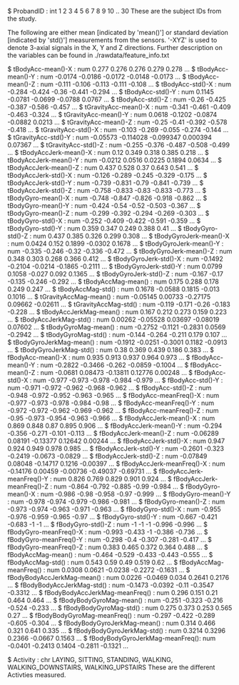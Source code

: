  $ ProbandID                      : int  1 2 3 4 5 6 7 8 9 10 .. 30
These are the subject IDs from the study. 

The following are either mean [indicated by 'mean()'] or standard deviation [indicated by 'std()'] measurements from the sensors. '-XYZ' is used to denote 3-axial signals in the X, Y and Z directions. Further description on the variables can be found in ./rawdata/feature_info.txt

 $ tBodyAcc-mean()-X              : num  0.277 0.276 0.276 0.279 0.278 ...
 $ tBodyAcc-mean()-Y              : num  -0.0174 -0.0186 -0.0172 -0.0148 -0.0173 ...
 $ tBodyAcc-mean()-Z              : num  -0.111 -0.106 -0.113 -0.111 -0.108 ...
 $ tBodyAcc-std()-X               : num  -0.284 -0.424 -0.36 -0.441 -0.294 ...
 $ tBodyAcc-std()-Y               : num  0.1145 -0.0781 -0.0699 -0.0788 0.0767 ...
 $ tBodyAcc-std()-Z               : num  -0.26 -0.425 -0.387 -0.586 -0.457 ...
 $ tGravityAcc-mean()-X           : num  -0.341 -0.461 -0.409 -0.463 -0.324 ...
 $ tGravityAcc-mean()-Y           : num  0.0618 -0.1202 -0.0874 -0.0882 0.0213 ...
 $ tGravityAcc-mean()-Z           : num  -0.25 -0.41 -0.392 -0.578 -0.418 ...
 $ tGravityAcc-std()-X            : num  -0.103 -0.269 -0.055 -0.274 -0.144 ...
 $ tGravityAcc-std()-Y            : num  -0.05573 -0.114028 -0.099347 0.000394 0.07367 ...
 $ tGravityAcc-std()-Z            : num  -0.255 -0.376 -0.487 -0.508 -0.499 ...
 $ tBodyAccJerk-mean()-X          : num  0.12 0.349 0.318 0.385 0.218 ...
 $ tBodyAccJerk-mean()-Y          : num  -0.0212 0.0516 0.0225 0.1894 0.0634 ...
 $ tBodyAccJerk-mean()-Z          : num  0.437 0.528 0.37 0.643 0.541 ...
 $ tBodyAccJerk-std()-X           : num  -0.126 -0.289 -0.245 -0.329 -0.175 ...
 $ tBodyAccJerk-std()-Y           : num  -0.739 -0.831 -0.79 -0.841 -0.739 ...
 $ tBodyAccJerk-std()-Z           : num  -0.758 -0.833 -0.83 -0.833 -0.773 ...
 $ tBodyGyro-mean()-X             : num  -0.748 -0.847 -0.826 -0.918 -0.862 ...
 $ tBodyGyro-mean()-Y             : num  -0.424 -0.54 -0.52 -0.503 -0.367 ...
 $ tBodyGyro-mean()-Z             : num  -0.299 -0.392 -0.294 -0.269 -0.303 ...
 $ tBodyGyro-std()-X              : num  -0.252 -0.409 -0.422 -0.591 -0.359 ...
 $ tBodyGyro-std()-Y              : num  0.359 0.347 0.249 0.388 0.41 ...
 $ tBodyGyro-std()-Z              : num  0.437 0.385 0.326 0.299 0.308 ...
 $ tBodyGyroJerk-mean()-X         : num  0.0424 0.152 0.1899 -0.0302 0.1678 ...
 $ tBodyGyroJerk-mean()-Y         : num  -0.335 -0.246 -0.32 -0.336 -0.472 ...
 $ tBodyGyroJerk-mean()-Z         : num  0.348 0.303 0.268 0.366 0.412 ...
 $ tBodyGyroJerk-std()-X          : num  -0.1492 -0.2104 -0.0214 -0.1865 -0.2111 ...
 $ tBodyGyroJerk-std()-Y          : num  0.0799 0.1058 -0.027 0.092 0.1365 ...
 $ tBodyGyroJerk-std()-Z          : num  -0.167 -0.17 -0.135 -0.246 -0.292 ...
 $ tBodyAccMag-mean()             : num  0.175 0.288 0.178 0.249 0.247 ...
 $ tBodyAccMag-std()              : num  0.1678 -0.0588 0.1815 -0.013 0.1016 ...
 $ tGravityAccMag-mean()          : num  -0.05145 0.00733 -0.27175 0.09662 -0.02611 ...
 $ tGravityAccMag-std()           : num  -0.119 -0.171 -0.26 -0.183 -0.228 ...
 $ tBodyAccJerkMag-mean()         : num  0.167 0.212 0.273 0.159 0.223 ...
 $ tBodyAccJerkMag-std()          : num  0.00262 -0.05528 0.03697 -0.08019 0.07602 ...
 $ tBodyGyroMag-mean()            : num  -0.2752 -0.1121 -0.2831 0.0569 -0.2942 ...
 $ tBodyGyroMag-std()             : num  -0.144 -0.264 -0.211 0.179 0.107 ...
 $ tBodyGyroJerkMag-mean()        : num  -0.1912 -0.0251 -0.3001 0.1182 -0.0913 ...
 $ tBodyGyroJerkMag-std()         : num  0.38 0.369 0.439 0.186 0.383 ...
 $ fBodyAcc-mean()-X              : num  0.935 0.913 0.937 0.964 0.973 ...
 $ fBodyAcc-mean()-Y              : num  -0.2822 -0.3466 -0.262 -0.0859 -0.1004 ...
 $ fBodyAcc-mean()-Z              : num  -0.0681 0.08473 -0.13811 0.12776 0.00248 ...
 $ fBodyAcc-std()-X               : num  -0.977 -0.973 -0.978 -0.984 -0.979 ...
 $ fBodyAcc-std()-Y               : num  -0.971 -0.972 -0.962 -0.968 -0.962 ...
 $ fBodyAcc-std()-Z               : num  -0.948 -0.972 -0.952 -0.963 -0.965 ...
 $ fBodyAcc-meanFreq()-X          : num  -0.977 -0.973 -0.978 -0.984 -0.98 ...
 $ fBodyAcc-meanFreq()-Y          : num  -0.972 -0.972 -0.962 -0.969 -0.962 ...
 $ fBodyAcc-meanFreq()-Z          : num  -0.95 -0.973 -0.954 -0.963 -0.966 ...
 $ fBodyAccJerk-mean()-X          : num  0.869 0.848 0.87 0.895 0.906 ...
 $ fBodyAccJerk-mean()-Y          : num  -0.294 -0.356 -0.271 -0.101 -0.113 ...
 $ fBodyAccJerk-mean()-Z          : num  -0.06289 0.08191 -0.13377 0.12642 0.00244 ...
 $ fBodyAccJerk-std()-X           : num  0.947 0.924 0.949 0.978 0.985 ...
 $ fBodyAccJerk-std()-Y           : num  -0.2601 -0.323 -0.2419 -0.0673 -0.0829 ...
 $ fBodyAccJerk-std()-Z           : num  -0.07849 0.08048 -0.14717 0.1216 -0.00397 ...
 $ fBodyAccJerk-meanFreq()-X      : num  -0.14176 0.00459 -0.00736 -0.49037 -0.69731 ...
 $ fBodyAccJerk-meanFreq()-Y      : num  0.826 0.769 0.829 0.901 0.924 ...
 $ fBodyAccJerk-meanFreq()-Z      : num  -0.864 -0.792 -0.885 -0.99 -0.984 ...
 $ fBodyGyro-mean()-X             : num  -0.986 -0.98 -0.958 -0.97 -0.999 ...
 $ fBodyGyro-mean()-Y             : num  -0.978 -0.974 -0.979 -0.986 -0.981 ...
 $ fBodyGyro-mean()-Z             : num  -0.973 -0.974 -0.963 -0.971 -0.963 ...
 $ fBodyGyro-std()-X              : num  -0.955 -0.976 -0.959 -0.965 -0.97 ...
 $ fBodyGyro-std()-Y              : num  -0.667 -0.421 -0.683 -1 -1 ...
 $ fBodyGyro-std()-Z              : num  -1 -1 -1 -0.996 -0.996 ...
 $ fBodyGyro-meanFreq()-X         : num  -0.993 -0.433 -1 -0.386 -0.736 ...
 $ fBodyGyro-meanFreq()-Y         : num  -0.298 -0.4 -0.307 -0.281 -0.417 ...
 $ fBodyGyro-meanFreq()-Z         : num  0.383 0.465 0.372 0.364 0.488 ...
 $ fBodyAccMag-mean()             : num  -0.464 -0.529 -0.433 -0.443 -0.555 ...
 $ fBodyAccMag-std()              : num  0.543 0.59 0.49 0.519 0.62 ...
 $ fBodyAccMag-meanFreq()         : num  0.0308 0.0621 -0.0238 -0.2272 -0.1631 ...
 $ fBodyBodyAccJerkMag-mean()     : num  0.0226 -0.0469 0.034 0.2641 0.2176 ...
 $ fBodyBodyAccJerkMag-std()      : num  -0.1473 -0.0392 -0.11 -0.3547 -0.3312 ...
 $ fBodyBodyAccJerkMag-meanFreq() : num  0.296 0.151 0.21 0.464 0.464 ...
 $ fBodyBodyGyroMag-mean()        : num  -0.251 -0.323 -0.216 -0.524 -0.233 ...
 $ fBodyBodyGyroMag-std()         : num  0.275 0.373 0.253 0.565 0.27 ...
 $ fBodyBodyGyroMag-meanFreq()    : num  -0.297 -0.422 -0.289 -0.605 -0.304 ...
 $ fBodyBodyGyroJerkMag-mean()    : num  0.314 0.466 0.321 0.641 0.335 ...
 $ fBodyBodyGyroJerkMag-std()     : num  0.3214 0.3296 0.2366 -0.0667 0.1563 ...
 $ fBodyBodyGyroJerkMag-meanFreq(): num  -0.0401 -0.2413 0.1404 -0.2811 -0.1321 ...

 $ Activity                       : chr  LAYING, SITTING, STANDING, WALKING, WALKING_DOWNSTAIRS, WALKING_UPSTAIRS
These are the different Activties measured. 

